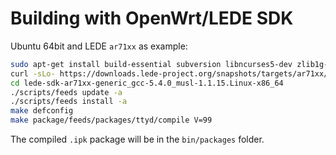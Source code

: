 # Building with OpenWrt/LEDE SDK

Ubuntu 64bit and LEDE `ar71xx` as example:

```bash
sudo apt-get install build-essential subversion libncurses5-dev zlib1g-dev gawk gcc-multilib flex git-core gettext libssl-dev
curl -sLo- https://downloads.lede-project.org/snapshots/targets/ar71xx/generic/lede-sdk-ar71xx-generic_gcc-5.4.0_musl-1.1.15.Linux-x86_64.tar.xz | tar Jx
cd lede-sdk-ar71xx-generic_gcc-5.4.0_musl-1.1.15.Linux-x86_64
./scripts/feeds update -a
./scripts/feeds install -a
make defconfig
make package/feeds/packages/ttyd/compile V=99
```

The compiled `.ipk` package will be in the `bin/packages` folder.